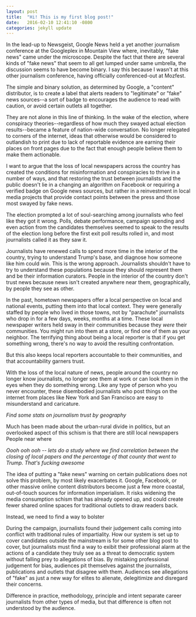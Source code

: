 ```yaml
---
layout: post
title:  "Hi! This is my first blog post!"
date:   2016-02-10 12:41:10 -0800
categories: jekyll update
---
```


In the lead-up to Newsgeist, Google News held a yet another journalism conference at the Googleplex in Mountain View where, inevitably, "fake news" came under the microscope. Despite the fact that there are several kinds of "fake news" that seem to all get lumped under same umbrella, the discussion seems to have become binary. I say this because I wasn't at this other journalism conference, having officially conferenced-out at Mozfest.

The simple and binary solution, as determined by Google, a "content" distributor, is to create a label that alerts readers to "legitimate" or "fake" news sources--a sort of badge to encourages the audience to read with caution, or avoid certain outlets all together.

They are not alone in this line of thinking. In the wake of the election, where conspiracy theories--regardless of how much they swayed actual election results--became a feature of nation-wide conversation. No longer relegated to corners of the internet, ideas that otherwise would be considered to outlandish to print due to lack of reportable evidence are earning their places on front pages due to the fact that enough people believe them to make them actionable.

I want to argue that the loss of local newspapers across the country has created the conditions for misinformation and conspiracies to thrive in a number of ways, and that restoring the trust between journalists and the public doesn't lie in a changing an algorithm on Facebook or requiring a verified badge on Google news sources, but rather in a reinvestment in local media projects that provide contact points between the press and those most swayed by fake news.

The election prompted a lot of soul-searching among journalists who feel like they got it wrong. Polls, debate performance, campaign spending and even action from the candidates themselves seemed to speak to the results of the election long before the first exit poll results rolled in, and most journalists called it as they saw it.

Journalists have renewed calls to spend more time in the interior of the country, trying to understand Trump's base, and diagnose how someone like him could win. This is the wrong approach. Journalists shouldn't have to try to understand these populations because they should represent them and be their information curators. People in the interior of the country don't trust news because news isn't created anywhere near them, geographically, by people they see as other.

In the past, hometown newspapers offer a local perspective on local and national events, putting them into that local context. They were generally staffed by people who lived in those towns, not by "parachute" journalists who drop in for a few days, weeks, months at a time. These local newspaper writers held sway in their communities because they *were* their communities. You might run into them at a store, or find one of them as your neighbor. The terrifying thing about being a local reporter is that if you get something wrong, there's no way to avoid the resulting confrontation.

But this also keeps local reporters accountable to their communities, and that accountability garners trust.

With the loss of the local nature of news, people around the country no longer know journalists, no longer see them at work or can look them in the eyes when they do something wrong. Like any type of person who you never encounter, these disembodied journalists who post things on the internet from places like New York and San Francisco are easy to misunderstand and caricature. 

*Find some stats on journalism trust by geography*

Much has been made about the urban-rural divide in politics, but an overlooked aspect of this schism is that there are still local newspapers  People near where

*Oooh ooh ooh -- lets do a study where we find correlation between the closing of local papers and the percentage of that county that went to Trump. That's fucking awesome*

The idea of putting a "fake news" warning on certain publications does not solve this problem, by most likely exacerbates it. Google, Facebook, or other massive online content distributors become just a few more coastal, out-of-touch sources for information imperialism. It risks widening the media consumption schism that has already opened up, and could create fewer shared online spaces for traditional outlets to draw readers back.

Instead, we need to find a way to bolster

During the campaign, journalists found their judgement calls coming into conflict with traditional rules of impartiality. How our system is set up to cover candidates outside the mainstream is for some other blog post to cover, but journalists must find a way to exibit their professional alarm at the actions of a candidate they truly see as a threat to democratic system without falling prey to allegations of bias. By mistaking professional judgement for bias, audiences pit themselves against the journalists, publications and outlets that disagree with them. Audiences see allegations of "fake" as just a new way for elites to alienate, delegitimize and disregard their concerns.

Difference in practice, methodology, principle and intent separate career journalists from other types of media, but that difference is often not understood by the audience.
